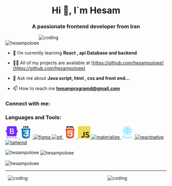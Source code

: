
<h1 align="center">Hi 👋, I`m Hesam</h1>
<h3 align="center">A passionate frontend developer from Iran</h3>
<img src = "https://camo.githubusercontent.com/374b13d2d68d68e7adcff326f7fdaa397a4fd699e1fd5bae3ec6771df6fd9025/68747470733a2f2f6d656469612e74656e6f722e636f6d2f2d5579674268336e6e664541414141432f636f64696e672e676966" alt= "coding" align = "right" width = "400">
<p align="left"> <img src="https://komarev.com/ghpvc/?username=hesampoloee&label=Profile%20views&color=0e75b6&style=flat" alt="hesampoloee" /> </p>

- 🌱 I’m currently learning **React , api Database and backend**

- 👨‍💻 All of my projects are available at [https://github.com/hesampoloee](https://github.com/hesampoloee)

- 💬 Ask me about **Java script, html , css and front end...**

- 📫 How to reach me **hesamprogramd@gmail.com**

<h3 align="left">Connect with me:</h3>

<p align="left">
</p>

<h3 align="left">Languages and Tools:</h3>
<p align="left"> <a href="https://getbootstrap.com" target="_blank" rel="noreferrer"> <img src="https://raw.githubusercontent.com/devicons/devicon/master/icons/bootstrap/bootstrap-plain-wordmark.svg" alt="bootstrap" width="40" height="40"/> </a> <a href="https://www.w3schools.com/css/" target="_blank" rel="noreferrer"> <img src="https://raw.githubusercontent.com/devicons/devicon/master/icons/css3/css3-original-wordmark.svg" alt="css3" width="40" height="40"/> </a> <a href="https://www.figma.com/" target="_blank" rel="noreferrer"> <img src="https://www.vectorlogo.zone/logos/figma/figma-icon.svg" alt="figma" width="40" height="40"/> </a> <a href="https://git-scm.com/" target="_blank" rel="noreferrer"> <img src="https://www.vectorlogo.zone/logos/git-scm/git-scm-icon.svg" alt="git" width="40" height="40"/> </a> <a href="https://www.w3.org/html/" target="_blank" rel="noreferrer"> <img src="https://raw.githubusercontent.com/devicons/devicon/master/icons/html5/html5-original-wordmark.svg" alt="html5" width="40" height="40"/> </a> <a href="https://developer.mozilla.org/en-US/docs/Web/JavaScript" target="_blank" rel="noreferrer"> <img src="https://raw.githubusercontent.com/devicons/devicon/master/icons/javascript/javascript-original.svg" alt="javascript" width="40" height="40"/> </a> <a href="https://materializecss.com/" target="_blank" rel="noreferrer"> <img src="https://raw.githubusercontent.com/prplx/svg-logos/5585531d45d294869c4eaab4d7cf2e9c167710a9/svg/materialize.svg" alt="materialize" width="40" height="40"/> </a> <a href="https://reactjs.org/" target="_blank" rel="noreferrer"> <img src="https://raw.githubusercontent.com/devicons/devicon/master/icons/react/react-original-wordmark.svg" alt="react" width="40" height="40"/> </a> <a href="https://reactnative.dev/" target="_blank" rel="noreferrer"> <img src="https://reactnative.dev/img/header_logo.svg" alt="reactnative" width="40" height="40"/> </a> <a href="https://tailwindcss.com/" target="_blank" rel="noreferrer"> <img src="https://www.vectorlogo.zone/logos/tailwindcss/tailwindcss-icon.svg" alt="tailwind" width="40" height="40"/> </a> </p>

<p><img align="left" src="https://github-readme-stats.vercel.app/api/top-langs?username=hesampoloee&show_icons=true&locale=en&layout=compact" alt="hesampoloee" /></p>

<p>&nbsp;<img align="center" src="https://github-readme-stats.vercel.app/api?username=hesampoloee&show_icons=true&locale=en" alt="hesampoloee" /></p>

<p><img align="center" src="https://github-readme-streak-stats.herokuapp.com/?user=hesampoloee&" alt="hesampoloee" /></p>
<hr>

<div style = "display:flex;justify-content: space-evenly; " >
  <img style = "display:flex;justify-content: space-evenly; " src = "https://raw.githubusercontent.com/gist/i330z/76321b8be37cd29720bbaf781c09dbfa/raw/92cbc180c0d91f75a9cec806d6935fc94ff58a26/code.gif" alt= "coding" align = "center" width = "60%" height = "300px">

<img style = "display:flex;justify-content: space-evenly; " src = "https://b1694534.smushcdn.com/1694534/wp-content/uploads/2021/06/12-1.png?lossy=1&strip=1&webp=1" alt= "coding" align = "center" width = "35%" height = "300px">
</div>

